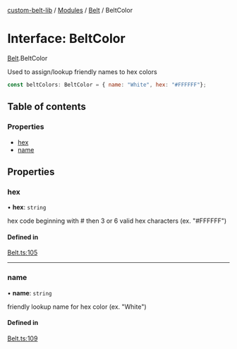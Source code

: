 [custom-belt-lib](../README.md) / [Modules](../modules.md) / [Belt](../modules/Belt.md) / BeltColor

# Interface: BeltColor

[Belt](../modules/Belt.md).BeltColor

Used to assign/lookup friendly names to hex colors

```js
const beltColors: BeltColor = { name: "White", hex: "#FFFFFF"};
```

## Table of contents

### Properties

- [hex](Belt.BeltColor.md#hex)
- [name](Belt.BeltColor.md#name)

## Properties

### hex

• **hex**: `string`

hex code beginning with # then 3 or 6 valid hex characters (ex. "#FFFFFF")

#### Defined in

[Belt.ts:105](https://github.com/jeffholst/custom-belt/blob/f2fe97c/packages/custom-belt-lib/src/Belt.ts#L105)

___

### name

• **name**: `string`

friendly lookup name for hex color (ex. "White")

#### Defined in

[Belt.ts:109](https://github.com/jeffholst/custom-belt/blob/f2fe97c/packages/custom-belt-lib/src/Belt.ts#L109)
